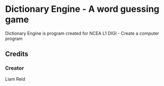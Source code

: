 # Dictionary Engine - A word guessing game
Dictionary Engine is program created for NCEA L1 DIGI - Create a computer program

## Credits
### Creator
Liam Reid